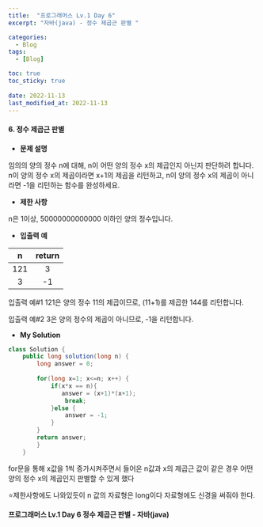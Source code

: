 ```yaml
---
title:  "프로그래머스 Lv.1 Day 6"
excerpt: "자바(java) - 정수 제곱근 판별 "

categories:
  - Blog
tags:
  - [Blog]

toc: true
toc_sticky: true
 
date: 2022-11-13
last_modified_at: 2022-11-13
---
```


#### 6. 정수 제곱근 판별


- **문제 설명** 

임의의 양의 정수 n에 대해, n이 어떤 양의 정수 x의 제곱인지 아닌지 판단하려 합니다.
n이 양의 정수 x의 제곱이라면 x+1의 제곱을 리턴하고, n이 양의 정수 x의 제곱이 아니라면 -1을 리턴하는 함수를 완성하세요.

- **제한 사항**

n은 1이상, 50000000000000 이하인 양의 정수입니다.

- **입출력 예**

|**n**|**return**|
|:---:|:---:|
|121|3|
|3|-1|

입출력 예#1
121은 양의 정수 11의 제곱이므로, (11+1)를 제곱한 144를 리턴합니다.

입출력 예#2
3은 양의 정수의 제곱이 아니므로, -1을 리턴합니다.



- **My Solution**

```java
class Solution {
    public long solution(long n) {
        long answer = 0;
        
        for(long x=1; x<=n; x++) {
            if(x*x == n){
               answer = (x+1)*(x+1);
                break;
            }else {
                answer = -1;
            }
        }
        return answer;
        }        
    }
```
for문을 통해 x값을 1씩 증가시켜주면서 들어온 n값과 x의 제곱근 값이
같은 경우 어떤 양의 정수 x의 제곱인지 판별할 수 있게 했다

⭐제한사항에도 나와있듯이 n 값의 자료형은 long이다
자료형에도 신경을 써줘야 한다. 



**프로그래머스 Lv.1 Day 6 정수 제곱근 판별 - 자바(java)**